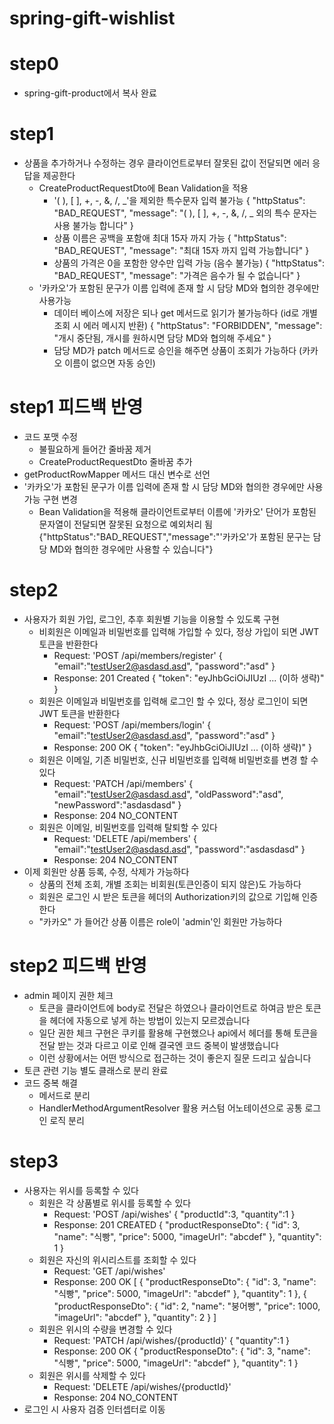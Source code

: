 # spring-gift-wishlist

# step0
- spring-gift-product에서 복사 완료

# step1
- 상품을 추가하거나 수정하는 경우 클라이언트로부터 잘못된 값이 전달되면 에러 응답을 제공한다
  - CreateProductRequestDto에 Bean Validation을 적용
    - '( ), [ ], +, -, &, /, _'을 제외한 특수문자 입력 불가능
      {
      "httpStatus": "BAD_REQUEST",
      "message": "( ), [ ], +, -, &, /, _ 외의 특수 문자는 사용 불가능 합니다"
      }
    - 상품 이름은 공백을 포함애 최대 15자 까지 가능
      {
      "httpStatus": "BAD_REQUEST",
      "message": "최대 15자 까지 입력 가능합니다"
      }
    - 상품의 가격은 0을 포함한 양수만 입력 가능 (음수 불가능)
      {
      "httpStatus": "BAD_REQUEST",
      "message": "가격은 음수가 될 수 없습니다"
      }
  - '카카오'가 포함된 문구가 이름 입력에 존재 할 시 담당 MD와 협의한 경우에만 사용가능
    - 데이터 베이스에 저장은 되나 get 메서드로 읽기가 불가능하다 (id로 개별 조회 시 에러 메시지 반환)
      {
      "httpStatus": "FORBIDDEN",
      "message": "개시 중단됨, 개시를 원하시면 담당 MD와 협의해 주세요"
      }
    - 담당 MD가 patch 메서드로 승인을 해주면 상품이 조회가 가능하다 (카카오 이름이 없으면 자동 승인) 

# step1 피드백 반영
- 코드 포맷 수정
  - 불필요하게 들어간 줄바꿈 제거 
  - CreateProductRequestDto 줄바꿈 추가
- getProductRowMapper 메서드 대신 변수로 선언
- '카카오'가 포함된 문구가 이름 입력에 존재 할 시 담당 MD와 협의한 경우에만 사용가능 구현 변경
  - Bean Validation을 적용해 클라이언트로부터 이름에 '카카오' 단어가 포함된 문자열이 전달되면 잘못된 요청으로 예외처리 됨
    {"httpStatus":"BAD_REQUEST","message":"'카카오'가 포함된 문구는 담당 MD와 협의한 경우에만 사용할 수 있습니다"}

# step2
- 사용자가 회원 가입, 로그인, 추후 회원별 기능을 이용할 수 있도록 구현
  - 비회원은 이메일과 비밀번호를 입력해 가입할 수 있다, 정상 가입이 되면 JWT 토큰을 반환한다
    - Request: 'POST /api/members/register'
      {
        "email":"testUser2@asdasd.asd",
        "password":"asd"
      }
    - Response: 201 Created
      {
      "token": "eyJhbGciOiJIUzI ... (이하 생략)"
    }
  - 회원은 이메일과 비밀번호를 입력해 로그인 할 수 있다, 정상 로그인이 되면 JWT 토큰을 반환한다
    - Request: 'POST /api/members/login'
      {
      "email":"testUser2@asdasd.asd",
      "password":"asd"
      }
    - Response: 200 OK
      {
      "token": "eyJhbGciOiJIUzI ... (이하 생략)"
      }
  - 회원은 이메일, 기존 비밀번호, 신규 비밀번호를 입력해 비밀번호를 변경 할 수 있다
    - Request: 'PATCH /api/members'
      {
      "email":"testUser2@asdasd.asd",
      "oldPassword":"asd",
      "newPassword":"asdasdasd"
    }
    - Response: 204 NO_CONTENT
  - 회원은 이메일, 비밀번호를 입력해 탈퇴할 수 있다
    - Request: 'DELETE /api/members'
      {
      "email":"testUser2@asdasd.asd",
      "password":"asdasdasd"
      }
    - Response: 204 NO_CONTENT
- 이제 회원만 상품 등록, 수정, 삭제가 가능하다
  - 상품의 전체 조회, 개별 조회는 비회원(토큰인증이 되지 않은)도 가능하다
  - 회원은 로그인 시 받은 토큰을 헤더의 Authorization키의 값으로 기입해 인증한다
  - "카카오" 가 들어간 상품 이름은 role이 'admin'인 회원만 가능하다

# step2 피드백 반영
- admin 페이지 권한 체크
  - 토큰을 클라이언트에 body로 전달은 하였으나 클라이언트로 하여금 받은 토큰을 헤더에 자동으로 넣게 하는 방법이 있는지 모르겠습니다
  - 일단 권한 체크 구현은 쿠키를 활용해 구현했으나 api에서 헤더를 통해 토큰을 전달 받는 것과 다르고 이로 인해 결국엔 코드 중복이 발생했습니다
  - 이런 상황에서는 어떤 방식으로 접근하는 것이 좋은지 질문 드리고 싶습니다
- 토큰 관련 기능 별도 클래스로 분리 완료
- 코드 중복 해결
  - 메서드로 분리
  - HandlerMethodArgumentResolver 활용 커스텀 어노테이션으로 공통 로그인 로직 분리

# step3
- 사용자는 위시를 등록할 수 있다
  - 회원은 각 상품별로 위시를 등록할 수 있다
    - Request: 'POST /api/wishes'
      {
      "productId":3,
      "quantity":1
      }
    - Response: 201 CREATED
      {
      "productResponseDto": {
      "id": 3,
      "name": "식빵",
      "price": 5000,
      "imageUrl": "abcdef"
      },
      "quantity": 1
      }
  - 회원은 자신의 위시리스트를 조회할 수 있다
    - Request: 'GET /api/wishes'
    - Response: 200 OK
      [
      {
      "productResponseDto": {
      "id": 3,
      "name": "식빵",
      "price": 5000,
      "imageUrl": "abcdef"
      },
      "quantity": 1
      },
      {
      "productResponseDto": {
      "id": 2,
      "name": "붕어빵",
      "price": 1000,
      "imageUrl": "abcdef"
      },
      "quantity": 2
      }
      ]
  - 회원은 위시의 수량을 변경할 수 있다
    - Request: 'PATCH /api/wishes/{productId}'
      {
      "quantity":1
      }
    - Response: 200 OK
      {
      "productResponseDto": {
      "id": 3,
      "name": "식빵",
      "price": 5000,
      "imageUrl": "abcdef"
      },
      "quantity": 1
      }
  - 회원은 위시를 삭제할 수 있다
    - Request: 'DELETE /api/wishes/{productId}'
    - Response: 204 NO_CONTENT
- 로그인 시 사용자 검증 인터셉터로 이동